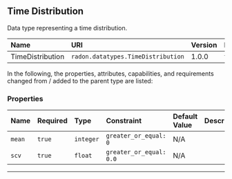 ## Time Distribution

Data type representing a time distribution.

| Name | URI | Version | Derived From |
|:---- |:--- |:------- |:------------ |
| TimeDistribution | `radon.datatypes.TimeDistribution` | 1.0.0 | `tosca.datatypes.Root` |

In the following, the properties, attributes, capabilities, and requirements changed from / added to the parent type are listed:

### Properties

| Name | Required | Type | Constraint | Default Value | Description |
|:---- |:-------- |:---- |:---------- |:------------- |:----------- |
| `mean` | `true` | `integer` | `greater_or_equal: 0` | N/A |  |
| `scv` | `true` | `float` | `greater_or_equal: 0.0` | N/A |  |

---